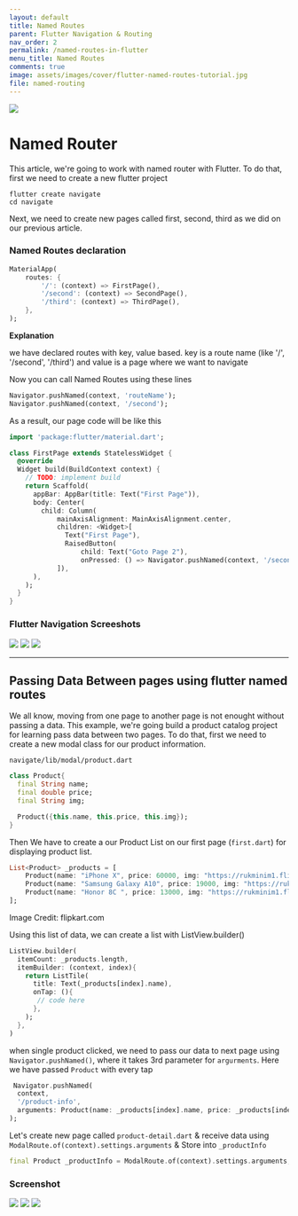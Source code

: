 ```yaml
---
layout: default
title: Named Routes
parent: Flutter Navigation & Routing
nav_order: 2
permalink: /named-routes-in-flutter
menu_title: Named Routes
comments: true
image: assets/images/cover/flutter-named-routes-tutorial.jpg
file: named-routing
---
```


<img src="assets/images/cover/flutter-named-routes-tutorial.jpg">

# Named Router

This article, we're going to work with named router with Flutter. To do that, first we need to create a new flutter project

    flutter create navigate
    cd navigate

Next, we need to create new pages called first, second, third as we did on our previous article.


### Named Routes declaration

```dart
MaterialApp(
    routes: {
        '/': (context) => FirstPage(),
        '/second': (context) => SecondPage(),
        '/third': (context) => ThirdPage(),
    },
);
```
**Explanation**

we have declared routes with key, value based. key is a route name (like '/', '/second', '/third') and value is a page where we want to navigate

Now you can call Named Routes using these lines

```dart
Navigator.pushNamed(context, 'routeName');
Navigator.pushNamed(context, '/second');
```

As a result, our page code will be like this

```dart
import 'package:flutter/material.dart';

class FirstPage extends StatelessWidget {
  @override
  Widget build(BuildContext context) {
    // TODO: implement build
    return Scaffold(
      appBar: AppBar(title: Text("First Page")),
      body: Center(
        child: Column(
            mainAxisAlignment: MainAxisAlignment.center,
            children: <Widget>[
              Text("First Page"),
              RaisedButton(
                  child: Text("Goto Page 2"),
                  onPressed: () => Navigator.pushNamed(context, '/second'))
            ]),
      ),
    );
  }
}
```

### Flutter Navigation Screeshots

<img src="/assets/images/screenshots/routing/simple-navigate-1.png"> <img src="/assets/images/screenshots/routing/simple-navigate-2.png"> <img src="/assets/images/screenshots/routing/simple-navigate-3.png">


---

## Passing Data Between pages using flutter named routes

We all know, moving from one page to another page is not enought without passing a data. This example, we're going build a product catalog project for learning pass data between two pages. To do that, first we need to create a new modal class for our product information.

`navigate/lib/modal/product.dart`

```dart
class Product{
  final String name;
  final double price;
  final String img;

  Product({this.name, this.price, this.img});
}
```

Then We have to create a our Product List on our first page (`first.dart`) for displaying product list.

```dart
List<Product> _products = [
    Product(name: "iPhone X", price: 60000, img: "https://rukminim1.flixcart.com/image/416/416/j9d3bm80/mobile/k/x/a/apple-iphone-x-mqa82hn-a-original-imaeyysgmypxmazk.jpeg?q=70"),
    Product(name: "Samsung Galaxy A10", price: 19000, img: "https://rukminim1.flixcart.com/image/416/416/jt8yxe80/mobile/g/v/x/samsung-galaxy-a10-sm-a105fzbgins-original-imafenbrg4zt5xye.jpeg?q=70"),
    Product(name: "Honor 8C ", price: 13000, img: "https://rukminim1.flixcart.com/image/416/416/jq5iky80/mobile/h/z/n/honor-8c-bkk-al10-original-imafc7hyyxjpv6ew.jpeg?q=70"),
];
```
Image Credit: flipkart.com

Using this list of data, we can create a list with ListView.builder()


```dart
ListView.builder(
  itemCount: _products.length,
  itemBuilder: (context, index){
    return ListTile(
      title: Text(_products[index].name),
      onTap: (){
       // code here
      },
    );
  },
)
```

when single product clicked, we need to pass our data to next page using `Navigator.pushNamed()`, where it takes 3rd parameter for `argurments`. Here we have passed `Product` with every tap

```dart
 Navigator.pushNamed(
  context,
  '/product-info',
  arguments: Product(name: _products[index].name, price: _products[index].price, img: _products[index].img),
);
```

Let's create new page called `product-detail.dart` & receive data using `ModalRoute.of(context).settings.arguments` & Store into `_productInfo`

```dart
final Product _productInfo = ModalRoute.of(context).settings.arguments;
```

### Screenshot

<img src="/assets/images/screenshots/routing/named-routes1.png"> <img src="/assets/images/screenshots/routing/named-routes2.png"> <img src="/assets/images/screenshots/routing/named-routes3.png">